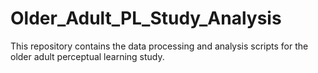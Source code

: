 # Older_Adult_PL_Study_Analysis
This repository contains the data processing and analysis scripts for the older adult perceptual learning study.
